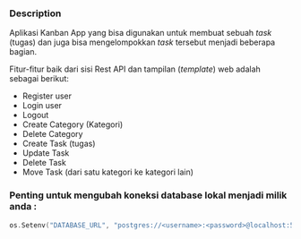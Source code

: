 ### Description

Aplikasi Kanban App yang bisa digunakan untuk membuat sebuah _task_ (tugas) dan juga bisa mengelompokkan _task_ tersebut menjadi beberapa bagian.

Fitur-fitur baik dari sisi Rest API dan tampilan (_template_) web adalah sebagai berikut:

- Register user
- Login user
- Logout
- Create Category (Kategori)
- Delete Category
- Create Task (tugas)
- Update Task
- Delete Task
- Move Task (dari satu kategori ke kategori lain)

### Penting untuk mengubah koneksi database lokal menjadi milik anda :

```go
os.Setenv("DATABASE_URL", "postgres://<username>:<password>@localhost:5432/<database_name>") // Ubah dengan credential database postgres di localhost.
```